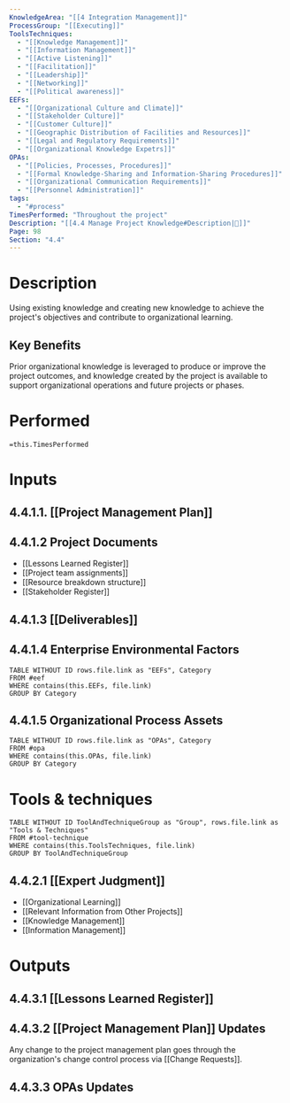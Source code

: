 ```yaml
---
KnowledgeArea: "[[4 Integration Management]]"
ProcessGroup: "[[Executing]]"
ToolsTechniques:
  - "[[Knowledge Management]]"
  - "[[Information Management]]"
  - "[[Active Listening]]"
  - "[[Facilitation]]"
  - "[[Leadership]]"
  - "[[Networking]]"
  - "[[Political awareness]]"
EEFs:
  - "[[Organizational Culture and Climate]]"
  - "[[Stakeholder Culture]]"
  - "[[Customer Culture]]"
  - "[[Geographic Distribution of Facilities and Resources]]"
  - "[[Legal and Regulatory Requirements]]"
  - "[[Organizational Knowledge Expetrs]]"
OPAs:
  - "[[Policies, Processes, Procedures]]"
  - "[[Formal Knowledge-Sharing and Information-Sharing Procedures]]"
  - "[[Organizational Communication Requirements]]"
  - "[[Personnel Administration]]"
tags:
  - "#process"
TimesPerformed: "Throughout the project"
Description: "[[4.4 Manage Project Knowledge#Description|📝]]"
Page: 98
Section: "4.4"
---
```

# Description
Using existing knowledge and creating new knowledge to achieve the project's objectives and contribute to organizational learning.
## Key Benefits
Prior organizational knowledge is leveraged to produce or improve the project outcomes, and knowledge created by the project is available to support organizational operations and future projects or phases.
# Performed
`=this.TimesPerformed`
# Inputs
## 4.4.1.1. [[Project Management Plan]]
## 4.4.1.2 Project Documents
- [[Lessons Learned Register]]
- [[Project team assignments]]
- [[Resource breakdown structure]]
- [[Stakeholder Register]]
## 4.4.1.3 [[Deliverables]]
## 4.4.1.4 Enterprise Environmental Factors
```dataview
TABLE WITHOUT ID rows.file.link as "EEFs", Category
FROM #eef
WHERE contains(this.EEFs, file.link)
GROUP BY Category
```
## 4.4.1.5 Organizational Process Assets
```dataview
TABLE WITHOUT ID rows.file.link as "OPAs", Category
FROM #opa
WHERE contains(this.OPAs, file.link)
GROUP BY Category
```
# Tools & techniques
```dataview
TABLE WITHOUT ID ToolAndTechniqueGroup as "Group", rows.file.link as "Tools & Techniques"
FROM #tool-technique
WHERE contains(this.ToolsTechniques, file.link)
GROUP BY ToolAndTechniqueGroup
```
## 4.4.2.1 [[Expert Judgment]]
- [[Organizational Learning]]
- [[Relevant Information from Other Projects]]
- [[Knowledge Management]]
- [[Information Management]]
# Outputs
## 4.4.3.1 [[Lessons Learned Register]]
## 4.4.3.2 [[Project Management Plan]] Updates
Any change to the project management plan goes through the organization's change control process via [[Change Requests]].
## 4.4.3.3 OPAs Updates

